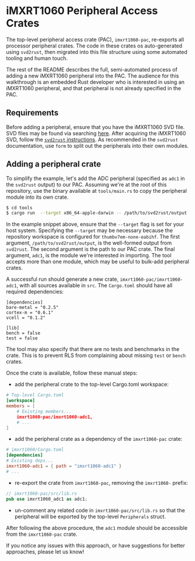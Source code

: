 # iMXRT1060 Peripheral Access Crates

The top-level peripheral access crate (PAC), `imxrt1060-pac`, re-exports all processor peripheral crates. The code in these crates os auto-generated using `svd2rust`, then migrated into this file structure using some automated tooling and human touch.

The rest of the README describes the full, semi-automated process of adding a new iMXRT1060 peripheral into the PAC. The audience for this walkthrough is an embedded Rust developer who is interested in using an iMXRT1060 peripheral, and that peripheral is not already specified in the PAC.

## Requirements

Before adding a peripheral, ensure that you have the iMXRT1060 SVD file. SVD files may be found via searching [here](https://developer.arm.com/tools-and-software/embedded/cmsis). After acquiring the iMXRT1060 SVD, follow the [`svd2rust` instructions](https://docs.rs/svd2rust/0.16.1/svd2rust/). As recommended in the `svd2rust` documentation, use `form` to split out the peripherals into their own modules.

## Adding a peripheral crate

To simplify the example, let's add the ADC peripheral (specified as `adc1` in the `svd2rust` output) to our PAC. Assuming we're at the root of this repository, use the binary available at `tools/main.rs` to copy the peripheral module into its own crate.

```bash
$ cd tools
$ cargo run  --target x86_64-apple-darwin -- /path/to/svd2rust/output ../imxrt1060-pac adc1
```

In the example snippet above, ensure that the `--target` flag is set for your host system. Specifying the `--target` may be necessary because the repository workspace is configured for `thumbv7em-none-eabihf`. The first argument, `/path/to/svd2rust/output`, is the well-formed output from `svd2rust`. The second argument is the path to our PAC crate. The final argument, `adc1`, is the module we're interested in importing. The tool accepts more than one module, which may be useful to bulk-add peripheral crates.

A successful run should generate a new crate, `imxrt1060-pac/imxrt1060-adc1`, with all sources available in `src`. The `Cargo.toml` should have all required dependencies:

```
[dependencies]
bare-metal = "0.2.5"
cortex-m = "0.6.1"
vcell = "0.1.2"

[lib]
bench = false
test = false
```

The tool may also specify that there are no tests and benchmarks in the crate. This is to prevent RLS from complaining about missing `test` or `bench` crates.

Once the crate is available, follow these manual steps:

- add the peripheral crate to the top-level Cargo.toml workspace:

```toml
# Top-level Cargo.toml
[workspace]
members = [
    # Existing members...
    imxrt1060-pac/imxrt1060-adc1,
    # ...
]
```

- add the peripheral crate as a dependency of the `imxrt1060-pac` crate:

```toml
# imxrt1060/Cargo.toml
[dependencies]
# Existing deps...
imxrt1060-adc1 = { path = "imxrt1060-adc1" }
# ...
```

- re-export the crate from `imxrt1060-pac`, removing the `imxrt1060-` prefix:

```rust
// imxrt1060-pac/src/lib.rs
pub use imxrt1060_adc1 as adc1;
```

- un-comment any related code in `imxrt1060-pac/src/lib.rs` so that the peripheral will be exported by the top-level `Peripherals` struct.

After following the above procedure, the `adc1` module should be accessible from the `imxrt1060-pac` crate.

If you notice any issues with this approach, or have suggestions for better approaches, please let us know!
